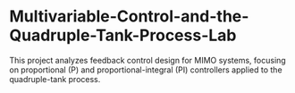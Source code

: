 # Multivariable-Control-and-the-Quadruple-Tank-Process-Lab
This project analyzes feedback control design for MIMO systems, focusing on proportional (P) and proportional-integral (PI) controllers applied to the quadruple-tank process.

